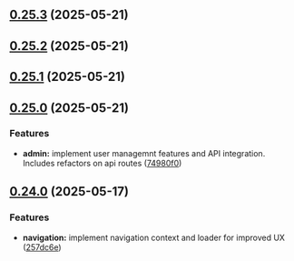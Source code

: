 ## [0.25.3](https://github.com/gdamalis/toulmin-lab/compare/v0.25.2...v0.25.3) (2025-05-21)

## [0.25.2](https://github.com/gdamalis/toulmin-lab/compare/v0.25.1...v0.25.2) (2025-05-21)

## [0.25.1](https://github.com/gdamalis/toulmin-lab/compare/v0.25.0...v0.25.1) (2025-05-21)

## [0.25.0](https://github.com/gdamalis/toulmin-lab/compare/v0.24.0...v0.25.0) (2025-05-21)


### Features

* **admin:** implement user managemnt features and API integration. Includes refactors on api routes ([74980f0](https://github.com/gdamalis/toulmin-lab/commit/74980f018449599250e51e8f938707f88aac7a1e))

## [0.24.0](https://github.com/gdamalis/toulmin-lab/compare/v0.23.0...v0.24.0) (2025-05-17)


### Features

* **navigation:** implement navigation context and loader for improved UX ([257dc6e](https://github.com/gdamalis/toulmin-lab/commit/257dc6e5735f487cecd5cc60e64109a039e1db7f))

